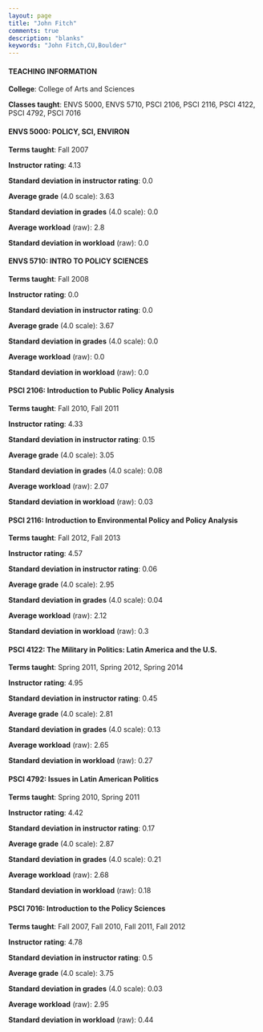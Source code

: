 ```yaml
---
layout: page
title: "John Fitch" 
comments: true
description: "blanks"
keywords: "John Fitch,CU,Boulder"
---
```

<head>
<script src="https://ajax.googleapis.com/ajax/libs/jquery/2.1.3/jquery.min.js"></script>
<script src="https://dl.dropboxusercontent.com/s/pc42nxpaw1ea4o9/highcharts.js?dl=0"></script>
<!-- <script src="../assets/js/highcharts.js"></script> -->
<style type="text/css">@font-face {
	font-family: "Bebas Neue";
	src: url(https://www.filehosting.org/file/details/544349/BebasNeue Regular.otf) format("opentype");
	}
	h1.Bebas { 
		font-family: "Bebas Neue", Verdana, Tahoma;
	}
</style>
</head>
	   
#### TEACHING INFORMATION

**College**: College of Arts and Sciences

**Classes taught**: ENVS 5000, ENVS 5710, PSCI 2106, PSCI 2116, PSCI 4122, PSCI 4792, PSCI 7016

#### ENVS 5000: POLICY, SCI, ENVIRON

**Terms taught**: Fall 2007

**Instructor rating**: 4.13

**Standard deviation in instructor rating**: 0.0

**Average grade** (4.0 scale): 3.63

**Standard deviation in grades** (4.0 scale): 0.0

**Average workload** (raw): 2.8

**Standard deviation in workload** (raw): 0.0

#### ENVS 5710: INTRO TO POLICY SCIENCES

**Terms taught**: Fall 2008

**Instructor rating**: 0.0

**Standard deviation in instructor rating**: 0.0

**Average grade** (4.0 scale): 3.67

**Standard deviation in grades** (4.0 scale): 0.0

**Average workload** (raw): 0.0

**Standard deviation in workload** (raw): 0.0

#### PSCI 2106: Introduction to Public Policy Analysis

**Terms taught**: Fall 2010, Fall 2011

**Instructor rating**: 4.33

**Standard deviation in instructor rating**: 0.15

**Average grade** (4.0 scale): 3.05

**Standard deviation in grades** (4.0 scale): 0.08

**Average workload** (raw): 2.07

**Standard deviation in workload** (raw): 0.03

#### PSCI 2116: Introduction to Environmental Policy and Policy Analysis

**Terms taught**: Fall 2012, Fall 2013

**Instructor rating**: 4.57

**Standard deviation in instructor rating**: 0.06

**Average grade** (4.0 scale): 2.95

**Standard deviation in grades** (4.0 scale): 0.04

**Average workload** (raw): 2.12

**Standard deviation in workload** (raw): 0.3

#### PSCI 4122: The Military in Politics: Latin America and the U.S.

**Terms taught**: Spring 2011, Spring 2012, Spring 2014

**Instructor rating**: 4.95

**Standard deviation in instructor rating**: 0.45

**Average grade** (4.0 scale): 2.81

**Standard deviation in grades** (4.0 scale): 0.13

**Average workload** (raw): 2.65

**Standard deviation in workload** (raw): 0.27

#### PSCI 4792: Issues in Latin American Politics

**Terms taught**: Spring 2010, Spring 2011

**Instructor rating**: 4.42

**Standard deviation in instructor rating**: 0.17

**Average grade** (4.0 scale): 2.87

**Standard deviation in grades** (4.0 scale): 0.21

**Average workload** (raw): 2.68

**Standard deviation in workload** (raw): 0.18

#### PSCI 7016: Introduction to the Policy Sciences

**Terms taught**: Fall 2007, Fall 2010, Fall 2011, Fall 2012

**Instructor rating**: 4.78

**Standard deviation in instructor rating**: 0.5

**Average grade** (4.0 scale): 3.75

**Standard deviation in grades** (4.0 scale): 0.03

**Average workload** (raw): 2.95

**Standard deviation in workload** (raw): 0.44

